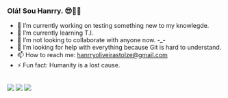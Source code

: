 ### Olá! Sou Hanrry. 😎🍷🗿
- 🔭 I’m currently working on testing something new to my knowlegde.
- 🌱 I’m currently learning T.I.
- 👯 I’m not looking to collaborate with anyone now. -_-
- 🤔 I’m looking for help with everything because Git is hard to understand.
- 📫 How to reach me: hanrryoliveirastolze@gmail.com
- ⚡ Fun fact: Humanity is a lost cause.
 
 ##
 
 <div>
<a href="https://mail.google.com/mail/u/0/#inbox" target="_blank"><img src="https://img.shields.io/badge/Gmail-D14836?style=for-the-badge&logo=gmail&logoColor=white" target="_blank"></a>
<a href="https://www.youtube.com/@HanrryMG42" target="_blank"><img src="https://img.shields.io/badge/YouTube-FF0000?style=for-the-badge&logo=youtube&logoColor=white" target="_blank"></a>
<a href="https://www.facebook.com/Hanrry.Oliveira.Stolze/"target="_blank"><img src="https://img.shields.io/badge/Facebook-1877F2?style=for-the-badge&logo=facebook&logoColor=white" target="_blank"></a>
